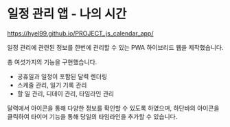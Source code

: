 # 일정 관리 앱 - 나의 시간

<https://hyel99.github.io/PROJECT_js_calendar_app/>

일정 관리에 관련된 정보를 한번에 관리할 수 있는 PWA 하이브리드 웹을 제작했습니다.

총 여섯가지의 기능을 구현했습니다.
- 공휴일과 일정이 포함된 달력 렌더링
- 스케줄 관리, 일기 기록 관리
- 할 일 관리, 디데이 관리, 타임라인 관리

달력에서 아이콘을 통해 다양한 정보를 확인할 수 있도록 하였으며,
하단바의 아이콘을 클릭하여 타이머 기능을 통해 당일의 타임라인을 추가할 수 있습니다.
